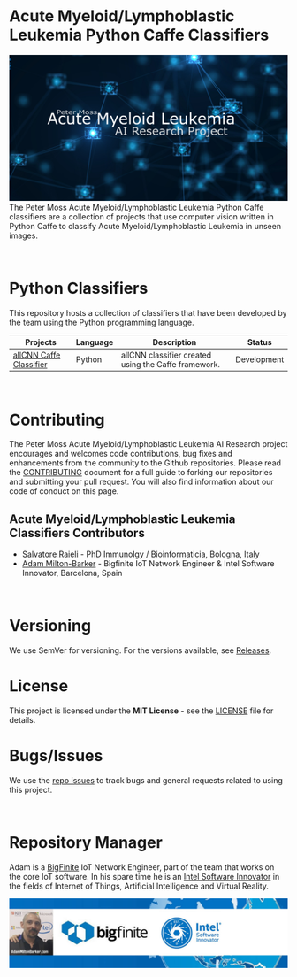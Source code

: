 # Acute Myeloid/Lymphoblastic Leukemia Python Caffe Classifiers
![Peter Moss Acute Myeloid/Lymphoblastic Leukemia Detection System](../../Media/Images/banner.png)
The Peter Moss Acute Myeloid/Lymphoblastic Leukemia Python Caffe classifiers are a collection of projects that use computer vision written in Python Caffe to classify Acute Myeloid/Lymphoblastic Leukemia in unseen images.

&nbsp;

# Python Classifiers
This repository hosts a collection of classifiers that have been developed by the team using the Python programming language.  

| Projects  | Language | Description | Status |
| ------------- | ------------- | ------------- | ------------- | 
| [allCNN Caffe Classifier](https://github.com/AMLResearchProject/AML-ALL-Classifiers/tree/master/Python/_Caffe/allCNN "allCNN Caffe Classifier") | Python | allCNN classifier created using the Caffe framework. | Development | 

&nbsp;

# Contributing
The Peter Moss Acute Myeloid/Lymphoblastic Leukemia AI Research project encourages and welcomes code contributions, bug fixes and enhancements from the community to the Github repositories. Please read the [CONTRIBUTING](https://github.com/AMLResearchProject/AML-ALL-Classifiers/blob/master/CONTRIBUTING.md "CONTRIBUTING") document for a full guide to forking our repositories and submitting your pull request. You will also find information about our code of conduct on this page.

## Acute Myeloid/Lymphoblastic Leukemia Classifiers Contributors

- [Salvatore Raieli](https://github.com/salvatorera "Salvatore Raieli") - PhD Immunolgy / Bioinformaticia, Bologna, Italy
- [Adam Milton-Barker](https://github.com/AdamMiltonBarker "Adam Milton-Barker") - Bigfinite IoT Network Engineer & Intel Software Innovator, Barcelona, Spain

&nbsp;

# Versioning
We use SemVer for versioning. For the versions available, see [Releases](https://github.com/AMLResearchProject/AML-ALL-Classifiers/releases "Releases").

# License
This project is licensed under the **MIT License** - see the [LICENSE](https://github.com/AMLResearchProject/AML-ALL-Classifiers/blob/master/LICENSE "LICENSE") file for details.

# Bugs/Issues
We use the [repo issues](https://github.com/AMLResearchProject/AML-ALL-Classifiers/issues "repo issues") to track bugs and general requests related to using this project.  

&nbsp;

# Repository Manager
Adam is a [BigFinite](https://www.bigfinite.com "BigFinite") IoT Network Engineer, part of the team that works on the core IoT software. In his spare time he is an [Intel Software Innovator](https://software.intel.com/en-us/intel-software-innovators/overview "Intel Software Innovator") in the fields of Internet of Things, Artificial Intelligence and Virtual Reality.

[![Adam Milton-Barker: BigFinte IoT Network Engineer & Intel® Software Innovator](../../Media/Images/Adam-Milton-Barker.jpg)](https://github.com/AdamMiltonBarker)